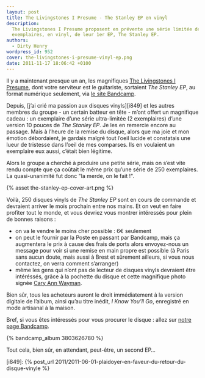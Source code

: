 ```yaml
---
layout: post
title: The Livingstones I Presume - The Stanley EP en vinyl
description:
  The Livingstones I Presume proposent en prévente une série limitée de 250
  exemplaires, en vinyl, de leur 1er EP, The Stanley EP.
authors:
  - Dirty Henry
wordpress_id: 952
cover: the-livingstones-i-presume-vinyl-ep.png
date: 2011-11-17 18:06:42 +0100
---
```


Il y a maintenant presque un an, les magnifiques [The Livingstones I
Presume][1], dont votre serviteur est le guitariste, sortaient _The Stanley EP_,
au format numérique seulement, via [le site Bandcamp][1].

Depuis, [j’ai crié ma passion aux disques vinyls][i849] et les autres membres du
groupe - un certain batteur en tête - m’ont offert un magnifique cadeau : un
exemplaire d’une série ultra-limitée (2 exemplaires) d’une version 10 pouces de
_The Stanley EP_. Je les en remercie encore au passage. Mais à l’heure de la
remise du disque, alors que ma joie et mon émotion débordaient, je gardais
malgré tout l’oeil lucide et constatais une lueur de tristesse dans l’oeil de
mes comparses. Ils en voulaient un exemplaire eux aussi, c’était bien légitime.

Alors le groupe a cherché à produire une petite série, mais on s’est vite rendu
compte que ça coûtait le même prix qu’une série de 250 exemplaires. La
quasi-unanimité fut donc "la merde, on le fait !".

{% asset the-stanley-ep-cover-art.png %}

Voilà, 250 disques vinyls de _The Stanley EP_ sont en cours de commande et
devraient arriver le mois prochain entre nos mains. Et on veut en faire profiter
tout le monde, et vous devriez vous montrer intéressés pour plein de bonnes
raisons :

- on va le vendre le moins cher possible : 6€ seulement
- on peut le fournir par la Poste en passant par Bandcamp, mais ça augmentera le
  prix à cause des frais de ports alors envoyez-nous un message pour voir si une
  remise en main propre est possible (à Paris sans aucun doute, mais aussi à
  Brest et sûrement ailleurs, si vous nous contactez, on verra comment
  s’arranger)
- même les gens qui n’ont pas de lecteur de disques vinyls devraient être
  intéréssés, grâce à la pochette du disque et cette magnifique photo signée
  [Cary Ann Wayman](http://www.cariwayman.com/).

Bien sûr, tous les acheteurs auront le droit immédiatement à la version digitale
de l’album, ainsi qu’au titre inédit, _I Know You’ll Go_, enregistré en mode
artisanal à la maison.

Bref, si vous êtes intéressés pour vous procurer le disque : allez sur [notre
page Bandcamp][1].

{% bandcamp_album 3803626780 %}

Tout cela, bien sûr, en attendant, peut-être, un second EP…

[1]: https://thelivingstonesipresume.bandcamp.com

[i849]:
{% post_url 2011/2011-06-01-plaidoyer-en-faveur-du-retour-du-disque-vinyle %}
